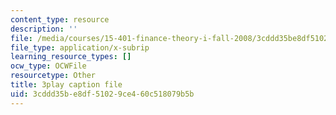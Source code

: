 ```yaml
---
content_type: resource
description: ''
file: /media/courses/15-401-finance-theory-i-fall-2008/3cddd35be8df51029ce460c518079b5b_ZWKnK9LIETA.vtt
file_type: application/x-subrip
learning_resource_types: []
ocw_type: OCWFile
resourcetype: Other
title: 3play caption file
uid: 3cddd35b-e8df-5102-9ce4-60c518079b5b
---
```

